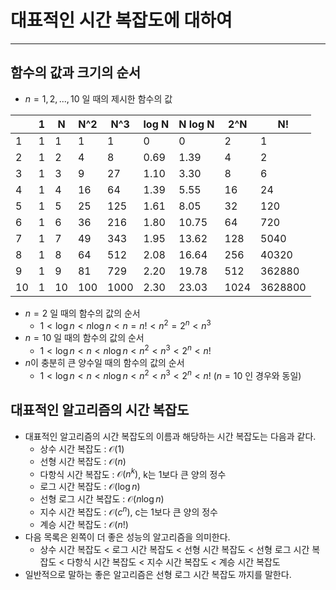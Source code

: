 # 대표적인 시간 복잡도에 대하여

---

## 함수의 값과 크기의 순서

- $n = 1, 2, ..., 10$ 일 때의 제시한 함수의 값

|     | 1   | N   | N^2 | N^3  | log N | N log N | 2^N  | N!      |
| --- | --- | --- | --- | ---- | ----- | ------- | ---- | ------- |
| 1   | 1   | 1   | 1   | 1    | 0     | 0       | 2    | 1       |
| 2   | 1   | 2   | 4   | 8    | 0.69  | 1.39    | 4    | 2       |
| 3   | 1   | 3   | 9   | 27   | 1.10  | 3.30    | 8    | 6       |
| 4   | 1   | 4   | 16  | 64   | 1.39  | 5.55    | 16   | 24      |
| 5   | 1   | 5   | 25  | 125  | 1.61  | 8.05    | 32   | 120     |
| 6   | 1   | 6   | 36  | 216  | 1.80  | 10.75   | 64   | 720     |
| 7   | 1   | 7   | 49  | 343  | 1.95  | 13.62   | 128  | 5040    |
| 8   | 1   | 8   | 64  | 512  | 2.08  | 16.64   | 256  | 40320   |
| 9   | 1   | 9   | 81  | 729  | 2.20  | 19.78   | 512  | 362880  |
| 10  | 1   | 10  | 100 | 1000 | 2.30  | 23.03   | 1024 | 3628800 |

- $n = 2$ 일 때의 함수의 값의 순서
  - $1 < \log n <n \log n<n=n!<n^2= 2^n<n^3$
- $n = 10$ 일 때의 함수의 값의 순서
  - $1 < \log n < n <n \log n<n ^ 2<n^3< 2^n<n!$
- $n$이 충분히 큰 양수일 때의 함수의 값의 순서
  - $1 < \log n < n <n \log n<n ^ 2<n^3< 2^n<n!$ ($n = 10$ 인 경우와 동일)

## 대표적인 알고리즘의 시간 복잡도

- 대표적인 알고리즘의 시간 복잡도의 이름과 해당하는 시간 복잡도는 다음과 같다.
  - 상수 시간 복잡도 : $\mathcal{O}(1)$
  - 선형 시간 복잡도 : $\mathcal{O}(n)$
  - 다항식 시간 복잡도 : $\mathcal{O}(n^k)$, k는 1보다 큰 양의 정수
  - 로그 시간 복잡도 : $\mathcal{O}(\log n)$
  - 선형 로그 시간 복잡도 : $\mathcal{O}(n\log n)$
  - 지수 시간 복잡도 : $\mathcal{O}(c^n)$, c는 1보다 큰 양의 정수
  - 계승 시간 복잡도 : $\mathcal{O}(n!)$
- 다음 목록은 왼쪽이 더 좋은 성능의 알고리즘을 의미한다.
  - 상수 시간 복잡도 < 로그 시간 복잡도 < 선형 시간 복잡도 < 선형 로그 시간 복잡도 < 다항식 시간 복잡도 < 지수 시간 복잡도 < 계승 시간 복잡도
- 일반적으로 말하는 좋은 알고리즘은 선형 로그 시간 복잡도 까지를 말한다.

